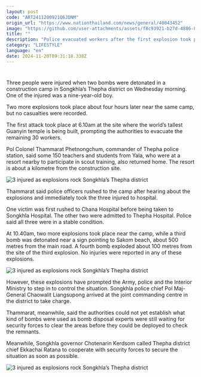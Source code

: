 ```yaml
---
layout: post
code: "ART2411200921Q6JDNM"
origin_url: "https://www.nationthailand.com/news/general/40043452"
image: "https://github.com/user-attachments/assets/f8c93921-b27d-4886-8832-a32e5261aed8"
title: ""
description: "Police evacuated workers after the first explosion took place at 6.10am, followed by two more blasts four hours later near the same site"
category: "LIFESTYLE"
language: "en"
date: 2024-11-20T09:31:18.338Z
---
```


# 









Three people were injured when two bombs were detonated in a construction camp in Songkhla’s Thepha district on Wednesday morning. One of the injured was a nine-year-old boy.

Two more explosions took place about four hours later near the same camp, but no casualties were recorded.

The first attack took place at 6.10am at the site where the world’s tallest Guanyin temple is being built, prompting the authorities to evacuate the remaining 30 workers.

Pol Colonel Thammarat Phetnongchum, commander of Thepha police station, said some 150 teachers and students from Yala, who were at a resort nearby to participate in scout training, also returned home. The resort is about a kilometre from the construction site.

  ![3 injured as explosions rock Songkhla’s Thepha district](https://github.com/user-attachments/assets/99a89f47-d2c3-4371-a7d4-20a0c50f7424)

Thammarat said police officers rushed to the camp after hearing about the explosions and immediately took the three injured to hospital.

One victim was first rushed to Chana Hospital before being taken to Songkhla Hospital. The other two were admitted to Thepha Hospital. Police said all three were in a stable condition.

At 10.40am, two more explosions took place near the camp, while a third bomb was detonated near a sign pointing to Sakom beach, about 500 metres from the main road. A fourth bomb exploded about 100 metres from the site of the third explosion. No injuries were reported in any of these explosions.

  ![3 injured as explosions rock Songkhla’s Thepha district](https://media.nationthailand.com/uploads/images/contents/w1024/2024/11/6MNPU39Cg2P2kVcXNNwz.webp?x-image-process=style/lg-webp)

However, these explosions have prompted the Army, police and the Interior Ministry to step in to control the situation. Songkhla police chief Pol Maj-General Chaowalit Liangsupong arrived at the joint commanding centre in the district to take charge.  
  
Thammarat, meanwhile, said the authorities could not yet establish what kind of bombs were used as bomb disposal experts were still waiting for security forces to clear the areas before they could be deployed to check the remnants.

Meanwhile, Songkhla governor Chotenarin Kerdsom called Thepha district chief Ekkachai Ratana to cooperate with security forces to secure the situation as soon as possible.

  ![3 injured as explosions rock Songkhla’s Thepha district](https://github.com/user-attachments/assets/e6dce56d-87a9-4525-a459-c30e6b7f6079)